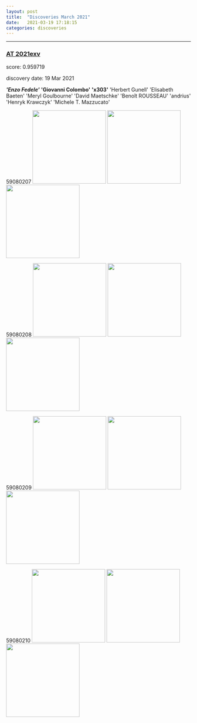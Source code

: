 ```yaml
---
layout: post
title:  "Discoveries March 2021"
date:   2021-03-19 17:18:15 
categories: discoveries
---
```



----------
### [AT 2021exv](https://wis-tns.weizmann.ac.il/object/2021exv)
score: 0.959719

discovery date: 19 Mar 2021

***'Enzo Fedele'*** **'Giovanni Colombo'** **'x303'** 'Herbert Gunell' 'Elisabeth Baeten' 'Meryl Goulbourne' 'David Maetschke' 'Benoît ROUSSEAU' 'andrius' 'Henryk Krawczyk' 'Michele T. Mazzucato' 

59080207
<img src="https://panoptes-uploads.zooniverse.org/subject_location/f573ff95-5dcc-4558-a5cd-04f1adc86df7.jpeg" width="200"/>
<img src="https://panoptes-uploads.zooniverse.org/subject_location/e5f17137-aec4-47b8-a3ca-13428875fb65.jpeg" width="200"/>
<img src="https://panoptes-uploads.zooniverse.org/subject_location/d1154d7e-1e86-4c31-9262-904daa164bd4.jpeg" width="200"/>

59080208
<img src="https://panoptes-uploads.zooniverse.org/subject_location/771fbc3c-f59b-4b91-8c0d-920c3656f5cf.jpeg" width="200"/>
<img src="https://panoptes-uploads.zooniverse.org/subject_location/10c42195-56d2-439a-b331-19c936d9044e.jpeg" width="200"/>
<img src="https://panoptes-uploads.zooniverse.org/subject_location/27c50c45-a4dc-4eac-a3b0-e0cc2d48caf9.jpeg" width="200"/>

59080209
<img src="https://panoptes-uploads.zooniverse.org/subject_location/27c68201-0124-4b51-b92f-f19fd377843c.jpeg" width="200"/>
<img src="https://panoptes-uploads.zooniverse.org/subject_location/920eb939-361b-4f63-8e2d-21eb4eb23863.jpeg" width="200"/>
<img src="https://panoptes-uploads.zooniverse.org/subject_location/b14c3e02-7c16-4e05-8f94-cbd9feb56cfa.jpeg" width="200"/>

59080210
<img src="https://panoptes-uploads.zooniverse.org/subject_location/3826f9e5-9940-4eb1-8a49-497c9a84cce9.jpeg" width="200"/>
<img src="https://panoptes-uploads.zooniverse.org/subject_location/3b9540f7-5784-4f30-b6a3-a01d7b5f1d25.jpeg" width="200"/>
<img src="https://panoptes-uploads.zooniverse.org/subject_location/dfa21795-aee9-4e03-b16b-9f275974bc11.jpeg" width="200"/>



